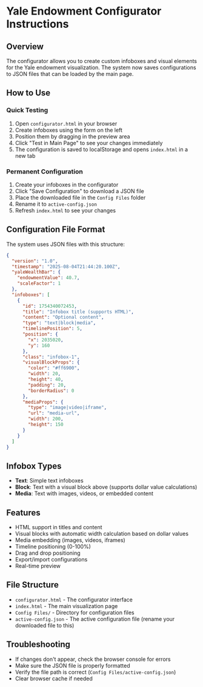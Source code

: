 # Yale Endowment Configurator Instructions

## Overview
The configurator allows you to create custom infoboxes and visual elements for the Yale endowment visualization. The system now saves configurations to JSON files that can be loaded by the main page.

## How to Use

### Quick Testing
1. Open `configurator.html` in your browser
2. Create infoboxes using the form on the left
3. Position them by dragging in the preview area
4. Click "Test in Main Page" to see your changes immediately
5. The configuration is saved to localStorage and opens `index.html` in a new tab

### Permanent Configuration
1. Create your infoboxes in the configurator
2. Click "Save Configuration" to download a JSON file
3. Place the downloaded file in the `Config Files` folder
4. Rename it to `active-config.json`
5. Refresh `index.html` to see your changes

## Configuration File Format
The system uses JSON files with this structure:
```json
{
  "version": "1.0",
  "timestamp": "2025-08-04T21:44:20.100Z",
  "yaleWealthBar": {
    "endowmentValue": 40.7,
    "scaleFactor": 1
  },
  "infoboxes": [
    {
      "id": 1754340072453,
      "title": "Infobox title (supports HTML)",
      "content": "Optional content",
      "type": "text|block|media",
      "timelinePosition": 5,
      "position": {
        "x": 2035020,
        "y": 160
      },
      "class": "infobox-1",
      "visualBlockProps": {
        "color": "#ff6900",
        "width": 20,
        "height": 40,
        "padding": 20,
        "borderRadius": 0
      },
      "mediaProps": {
        "type": "image|video|iframe",
        "url": "media-url",
        "width": 200,
        "height": 150
      }
    }
  ]
}
```

## Infobox Types
- **Text**: Simple text infoboxes
- **Block**: Text with a visual block above (supports dollar value calculations)
- **Media**: Text with images, videos, or embedded content

## Features
- HTML support in titles and content
- Visual blocks with automatic width calculation based on dollar values
- Media embedding (images, videos, iframes)
- Timeline positioning (0-100%)
- Drag and drop positioning
- Export/import configurations
- Real-time preview

## File Structure
- `configurator.html` - The configurator interface
- `index.html` - The main visualization page
- `Config Files/` - Directory for configuration files
- `active-config.json` - The active configuration file (rename your downloaded file to this)

## Troubleshooting
- If changes don't appear, check the browser console for errors
- Make sure the JSON file is properly formatted
- Verify the file path is correct (`Config Files/active-config.json`)
- Clear browser cache if needed 